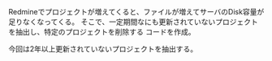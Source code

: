 Redmineでプロジェクトが増えてくると、ファイルが増えてサーバのDisk容量が足りなくなってくる。
そこで、一定期間なにも更新されていないプロジェクトを抽出し、特定のプロジェクトを削除する
コードを作成。

今回は2年以上更新されていないプロジェクトを抽出する。


